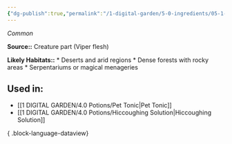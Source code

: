 ```yaml
---
{"dg-publish":true,"permalink":"/1-digital-garden/5-0-ingredients/05-1-creatures/powdered-vipers-flesh/","tags":["ingredient","common"]}
---
```


*Common*

**Source::** Creature part (Viper flesh)

**Likely Habitats::** * Deserts and arid regions * Dense forests with rocky areas * Serpentariums or magical menageries

## Used in:

- [[1 DIGITAL GARDEN/4.0 Potions/Pet Tonic\|Pet Tonic]]
- [[1 DIGITAL GARDEN/4.0 Potions/Hiccoughing Solution\|Hiccoughing Solution]]

{ .block-language-dataview}

